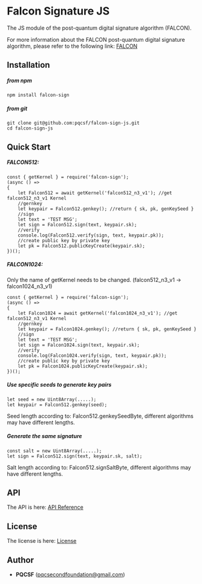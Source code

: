 Falcon Signature JS
===
The JS module of the post-quantum digital signature algorithm (FALCON).

For more information about the FALCON post-quantum digital signature algorithm, please refer to the following link: [FALCON](https://falcon-sign.info/)


Installation
---

##### from npm

	npm install falcon-sign

##### from git

	git clone git@github.com:pqcsf/falcon-sign-js.git
	cd falcon-sign-js

Quick Start 
---

##### FALCON512:

	const { getKernel } = require('falcon-sign');
	(async () => 
	{
	    let Falcon512 = await getKernel('falcon512_n3_v1'); //get falcon512_n3_v1 Kernel
	    //gernkey
	    let keypair = Falcon512.genkey(); //return { sk, pk, genKeySeed }
	    //sign
	    let text = 'TEST MSG';
	    let sign = Falcon512.sign(text, keypair.sk);
	    //verify
	    console.log(Falcon512.verify(sign, text, keypair.pk));
	    //create public key by private key
	    let pk = Falcon512.publicKeyCreate(keypair.sk);
	})();

##### FALCON1024:
Only the name of getKernel needs to be changed. (falcon512_n3_v1 -> falcon1024_n3_v1)

	const { getKernel } = require('falcon-sign');
	(async () => 
	{
	    let Falcon1024 = await getKernel('falcon1024_n3_v1'); //get falcon512_n3_v1 Kernel
	    //gernkey
	    let keypair = Falcon1024.genkey(); //return { sk, pk, genKeySeed }
	    //sign
	    let text = 'TEST MSG';
	    let sign = Falcon1024.sign(text, keypair.sk);
	    //verify
	    console.log(Falcon1024.verify(sign, text, keypair.pk));
	    //create public key by private key
	    let pk = Falcon1024.publicKeyCreate(keypair.sk);
	})();

##### Use specific seeds to generate key pairs

	let seed = new Uint8Array(.....);
	let keypair = Falcon512.genkey(seed);

Seed length according to: Falcon512.genkeySeedByte, different algorithms may have different lengths.

##### Generate the same signature

	const salt = new Uint8Array(.....);
	let sign = Falcon512.sign(text, keypair.sk, salt);

Salt length according to: Falcon512.signSaltByte, different algorithms may have different lengths.

API
---
The API is here: [API Reference](api.md)

License
---
The license is here: [License](LICENSE)

Author
---
- **PQCSF** (pqcsecondfoundation@gmail.com)



